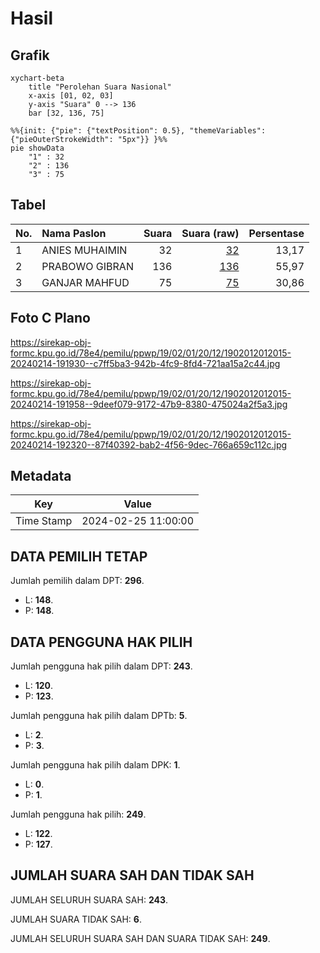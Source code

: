 # Hasil

## Grafik

```mermaid
xychart-beta
    title "Perolehan Suara Nasional"
    x-axis [01, 02, 03]
    y-axis "Suara" 0 --> 136
    bar [32, 136, 75]
```

```mermaid
%%{init: {"pie": {"textPosition": 0.5}, "themeVariables": {"pieOuterStrokeWidth": "5px"}} }%%
pie showData
    "1" : 32
    "2" : 136
    "3" : 75
```

## Tabel

| No. | Nama Paslon    | Suara | Suara (raw) | Persentase |
|:--- |:-------------- | -----:| -----------:| ----------:|
| 1   | ANIES MUHAIMIN | 32    | [32][p-1]   | 13,17      |
| 2   | PRABOWO GIBRAN | 136   | [136][p-2]  | 55,97      |
| 3   | GANJAR MAHFUD  | 75    | [75][p-3]   | 30,86      |


[p-1]: https://github.com/gigit-pemilu/pemilu-2024/blob/main/pilpres/hitung-suara/sub/19-kepulauan-bangka-belitung/sub/02-belitung/sub/01-tanjung-pandan/sub/2012-air-merbau/sub/015-tps/sub/paslon-1.txt
[p-2]: https://github.com/gigit-pemilu/pemilu-2024/blob/main/pilpres/hitung-suara/sub/19-kepulauan-bangka-belitung/sub/02-belitung/sub/01-tanjung-pandan/sub/2012-air-merbau/sub/015-tps/sub/paslon-2.txt
[p-3]: https://github.com/gigit-pemilu/pemilu-2024/blob/main/pilpres/hitung-suara/sub/19-kepulauan-bangka-belitung/sub/02-belitung/sub/01-tanjung-pandan/sub/2012-air-merbau/sub/015-tps/sub/paslon-3.txt

## Foto C Plano

https://sirekap-obj-formc.kpu.go.id/78e4/pemilu/ppwp/19/02/01/20/12/1902012012015-20240214-191930--c7ff5ba3-942b-4fc9-8fd4-721aa15a2c44.jpg

https://sirekap-obj-formc.kpu.go.id/78e4/pemilu/ppwp/19/02/01/20/12/1902012012015-20240214-191958--9deef079-9172-47b9-8380-475024a2f5a3.jpg

https://sirekap-obj-formc.kpu.go.id/78e4/pemilu/ppwp/19/02/01/20/12/1902012012015-20240214-192320--87f40392-bab2-4f56-9dec-766a659c112c.jpg


## Metadata

| Key        | Value               |
| ---------- | ------------------- |
| Time Stamp | 2024-02-25 11:00:00 |


## DATA PEMILIH TETAP

Jumlah pemilih dalam DPT: **296**.
 * L: **148**.
 * P: **148**.

## DATA PENGGUNA HAK PILIH

Jumlah pengguna hak pilih dalam DPT: **243**.
 * L: **120**.
 * P: **123**.

Jumlah pengguna hak pilih dalam DPTb: **5**.
 * L: **2**.
 * P: **3**.

Jumlah pengguna hak pilih dalam DPK: **1**.
 * L: **0**.
 * P: **1**.

Jumlah pengguna hak pilih: **249**.
 * L: **122**.
 * P: **127**.

## JUMLAH SUARA SAH DAN TIDAK SAH

JUMLAH SELURUH SUARA SAH: **243**.

JUMLAH SUARA TIDAK SAH: **6**.

JUMLAH SELURUH SUARA SAH DAN SUARA TIDAK SAH: **249**.


